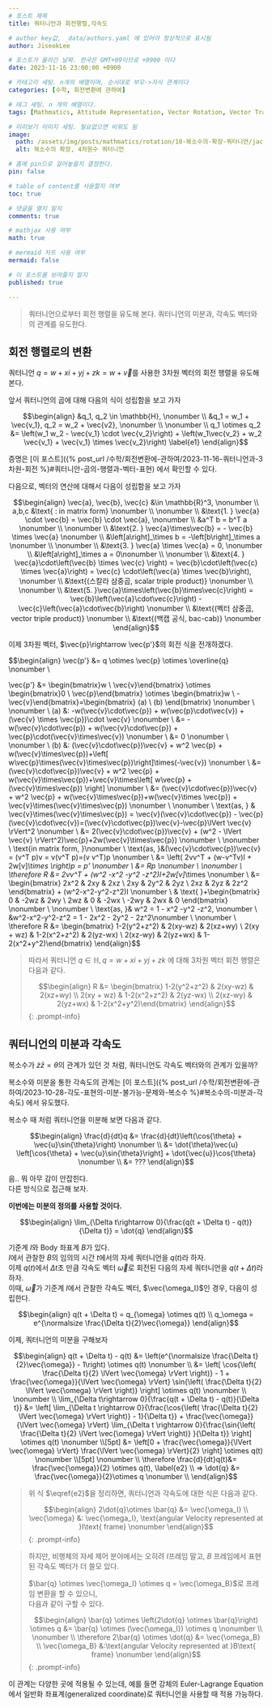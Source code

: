 ```yaml
---
# 포스트 제목
title: 쿼터니언과 회전행렬,각속도

# author key값, _data/authors.yaml 에 있어야 정상적으로 표시됨
author: JiseokLee

# 포스트가 올라간 날짜. 한국은 GMT+09이므로 +0900 이다
date: 2023-11-16 23:00:00 +0900 

# 카테고리 세팅. n개의 배열이며, 순서대로 부모->자식 관계이다
categories: [수학, 회전변환에 관하여]

# 태그 세팅. n 개의 배열이다.
tags: [Mathmatics, Attitude Representation, Vector Rotation, Vector Transform]

# 미리보기 이미지 세팅. 필요없으면 비워도 됨
image:
  path: /assets/img/posts/mathmatics/rotation/10-복소수의-확장-쿼터니언/jacket.png
  alt: 복소수의 확장, 4차원수 쿼터니언

# 홈에 pin으로 걸어놓을지 결정한다.
pin: false

# table of content를 사용할지 여부
toc: true

# 댓글을 열지 말지
comments: true

# mathjax 사용 여부
math: true

# mermaid 차트 사용 여부
mermaid: false

# 이 포스트를 보여줄지 말지
published: true

---
```


> 쿼터니언으로부터 회전 행렬을 유도해 본다.
> 쿼터니언의 미분과, 각속도 벡터와의 관계를 유도한다. 

## 회전 행렬로의 변환

쿼터니언 $q = w + xi+yj+zk = w + \vec{v}$를 사용한 3차원 벡터의 회전 행렬을 유도해 본다. 

앞서  쿼터니언의 곱에 대해 다음의 식이 성립함을 보고 가자

$$\begin{align}
&q_1, q_2 \in \mathbb{H}, \nonumber \\
&q_1 = w_1 + \vec{v_1},  q_2 = w_2 + \vec{v2}, \nonumber \\
\nonumber \\
q_1 \otimes q_2 &= \left(w_1 w_2 - \vec{v_1} \cdot \vec{v_2}\right) + \left(w_1\vec{v_2} + w_2 \vec{v_1} + \vec{v_1} \times \vec{v_2}\right) \label{e1}
\end{align}$$

증명은 [이 포스트]({% post_url /수학/회전변환에-관하여/2023-11-16-쿼터니언과-3차원-회전 %}#쿼터니안-곱의-행렬과-벡터-표현) 에서 확인할 수 있다.

다음으로, 벡터의 연산에 대해서 다음이 성립함을 보고 가자

$$\begin{align}
\vec{a}, \vec{b}, \vec{c} &\in \mathbb{R}^3, \nonumber \\
a,b,c &\text{ : in matrix form} \nonumber \\
\nonumber \\
&\text{1. } \vec{a} \cdot \vec{b} = \vec{b} \cdot \vec{a}, \nonumber \\
&a^T b = b^T a \nonumber \\ 
\nonumber \\
&\text{2. } \vec{a}\times\vec{b} = - \vec{b} \times \vec{a} \nonumber \\
&\left[a\right]_\times b  = -\left[b\right]_\times a \nonumber \\
\nonumber \\
&\text{3. } \vec{a} \times \vec{a} = 0, \nonumber \\
&\left[a\right]_\times a = 0\nonumber \\
\nonumber \\
&\text{4. } \vec{a}\cdot\left(\vec{b} \times \vec{c} \right) = \vec{b}\cdot\left(\vec{c} \times \vec{a}\right) = \vec{c} \cdot\left(\vec{a} \times \vec{b}\right), \nonumber \\
&\text{(스칼라 삼중곱, scalar triple product)} \nonumber \\
\nonumber \\
&\text{5. }\vec{a}\times\left(\vec{b}\times\vec{c}\right) = \vec{b}\left(\vec{a}\cdot\vec{c}\right) - \vec{c}\left(\vec{a}\cdot\vec{b}\right) \nonumber \\
&\text{(벡터 삼중곱, vector triple product)} \nonumber \\
&\text{(백캡 공식, bac-cab)} \nonumber
\end{align}$$

이제 3차원 벡터, $\vec{p}\rightarrow \vec{p'}$의 회전 식을 전개하겠다. 

$$\begin{align}
\vec{p'} &= q \otimes \vec{p} \otimes \overline{q} \nonumber \\

\vec{p'} &= \begin{bmatrix}w \\ \vec{v}\end{bmatrix} \otimes \begin{bmatrix}0 \\ \vec{p}\end{bmatrix} \otimes \begin{bmatrix}w \\ -\vec{v}\end{bmatrix}=\begin{bmatrix} (a) \\ (b) \end{bmatrix} \nonumber \\
\nonumber \\
(a) &: -w(\vec{v}\cdot\vec{p}) + w(\vec{p}\cdot\vec{v}) + (\vec{v} \times \vec{p})\cdot \vec{v} \nonumber \\
&= -w(\vec{v}\cdot\vec{p}) + w(\vec{v}\cdot\vec{p}) + \vec{p}\cdot(\vec{v}\times\vec{v}) \nonumber \\
&= 0 \nonumber \\
\nonumber \\
(b) &: (\vec{v}\cdot\vec{p})\vec{v} + w^2 \vec{p} + w(\vec{v}\times\vec{p})+\left[ w\vec{p}\times(\vec{v}\times\vec{p})\right]\times(-\vec{v}) \nonumber \\ 
&=  (\vec{v}\cdot\vec{p})\vec{v} + w^2 \vec{p} + w(\vec{v}\times\vec{p})+\vec{v}\times\left[ w\vec{p} + (\vec{v}\times\vec{p}) \right] \nonumber \\
&=  (\vec{v}\cdot\vec{p})\vec{v} + w^2 \vec{p} + w(\vec{v}\times\vec{p})+w(\vec{v}\times \vec{p}) + \vec{v}\times(\vec{v}\times\vec{p}) \nonumber \\
\nonumber \\
\text{as, } & \vec{v}\times(\vec{v}\times\vec{p}) = \vec{v}(\vec{v}\cdot\vec{p}) - \vec{p}(\vec{v}\cdot\vec{v})=(\vec{v}\cdot\vec{p})\vec{v}-\vec{p}\lVert \vec{v} \rVert^2 \nonumber \\
&= 2(\vec{v}\cdot\vec{p})\vec{v} + (w^2 - \lVert \vec{v} \rVert^2)\vec{p}+2w(\vec{v}\times\vec{p}) \nonumber \\
\nonumber \\
\text{in matrix form, }\nonumber \\
\text{as, }&(\vec{v}\cdot\vec{p})\vec{v} = (v^T p)v = v(v^T p)=(v v^T)p \nonumber \\
&= \left( 2vv^T + (w-v^Tv)I + 2w[v]_\times \right)p = p' \nonumber \\
&= Rp \nonumber \\
\nonumber \\
\therefore R &= 2vv^T + (w^2 -x^2 -y^2 -z^2)I+2w[v]_\times \nonumber \\
&= \begin{bmatrix} 2x^2 & 2xy & 2xz \\ 2xy & 2y^2 & 2yz \\ 2xz & 2yz & 2z^2 \end{bmatrix} + (w^2-x^2-y^2-z^2)I \nonumber \\
& \text{ }+\begin{bmatrix} 0 & -2wz & 2wy \\ 2wz & 0 & -2wx \\ -2wy & 2wx & 0 \end{bmatrix} \nonumber \\
\nonumber \\
\text{as, }& w^2 = 1 - x^2 -y^2 -z^2, \nonumber \\
&w^2-x^2-y^2-z^2 = 1 - 2x^2 - 2y^2 - 2z^2\nonumber \\
\nonumber \\
\therefore R &= \begin{bmatrix} 1-2(y^2+z^2) & 2(xy-wz) & 2(xz+wy) \\ 2(xy + wz) & 1-2(x^2+z^2) & 2(yz-wx) \\ 2(xz-wy) & 2(yz+wx) & 1-2(x^2+y^2)\end{bmatrix}
\end{align}$$

> 따라서 쿼터니언 $q \in \mathbb{H}, q=w+xi+yj+zk$ 에 대해 3차원 벡터 회전 행렬은 다음과 같다. 
> 
> $$\begin{align}
> R &= \begin{bmatrix} 1-2(y^2+z^2) & 2(xy-wz) & 2(xz+wy) \\ 2(xy + wz) & 1-2(x^2+z^2) & 2(yz-wx) \\ 2(xz-wy) & 2(yz+wx) & 1-2(x^2+y^2)\end{bmatrix}
> \end{align}$$
{: .prompt-info}

## 쿼터니언의 미분과 각속도

복소수가 $\dot{z}\bar{z} = \dot{\theta}$의 관계가 있던 것 처럼, 쿼터니언도 각속도 벡터와의 관계가 있을까?

복소수와 미분을 통한 각속도의 관계는 [이 포스트]({% post_url /수학/회전변환에-관하여/2023-10-28-각도-표현의-미분-불가능-문제와-복소수 %}#복소수의-미분과-각속도) 에서 유도했다.


복소수 때 처럼 쿼터니언을 미분해 보면 다음과 같다. 

$$\begin{align}
\frac{d}{dt}q &= \frac{d}{dt}\left(\cos{\theta} + \vec{u}\sin{\theta}\right) \nonumber \\
&= \dot{\theta}\vec{u} \left[\cos{\theta} + \vec{u}\sin{\theta}\right] + \dot{\vec{u}}\cos{\theta} \nonumber \\
&= ???
\end{align}$$

음.. 뭐 아무 감이 안잡힌다.  
다른 방식으로 접근해 보자. 

**이번에는 미분의 정의를 사용할 것이다.** 

$$\begin{align}
\lim_{\Delta t\rightarrow 0}{\frac{q(t + \Delta t) - q(t)}{\Delta t}} = \dot{q}
\end{align}$$

기준계 $I$와 Body 좌표계 $B$가 있다.   
$I$에서 관찰한 $B$의 임의의 시간 $t$에서의 자세 쿼터니언을 $q(t)$라 하자.  
이제 $q(t)$에서 $\Delta t$초 만큼 각속도 벡터 $\vec{\omega}$로 회전된 다음의 자세 쿼터니언을 $q(t + \Delta t)$라 하자.  
이때, $\vec{\omega}$가 기준계 $I$에서 관찰한 각속도 벡터, $\vec{\omega_I}$인 경우, 다음이 성립한다. 

$$\begin{align}
q(t + \Delta t) = q_{\omega} \otimes q(t) \\
q_\omega = e^{\normalsize  \frac{\Delta t}{2}\vec{\omega}}
\end{align}$$

이제, 쿼터니언의 미분을 구해보자

$$\begin{align}
q(t + \Delta t) - q(t) &= \left(e^{\normalsize  \frac{\Delta t}{2}\vec{\omega}} - 1\right) \otimes q(t) \nonumber \\
&= \left[ \cos{\left( \frac{\Delta t}{2} \lVert \vec{\omega} \rVert \right)} - 1 + \frac{\vec{\omega}}{\lVert \vec{\omega}  \rVert} \sin{\left( \frac{\Delta t}{2} \lVert \vec{\omega} \rVert  \right)} \right] \otimes q(t) \nonumber \\
\nonumber \\ 
\lim_{\Delta t\rightarrow 0}{\frac{q(t + \Delta t) - q(t)}{\Delta t}} &= \left[ \lim_{\Delta t \rightarrow 0}{\frac{\cos{\left( \frac{\Delta t}{2} \lVert \vec{\omega} \rVert \right)} - 1}{\Delta t}} + \frac{\vec{\omega}}{\lVert \vec{\omega} \rVert} \lim_{\Delta t \rightarrow 0}{\frac{\sin{\left( \frac{\Delta t}{2} \lVert \vec{\omega} \rVert  \right)} }{\Delta t}} \right] \otimes q(t) \nonumber \\[5pt]
&= \left[0 + \frac{\vec{\omega}}{\lVert \vec{\omega} \rVert} \frac{\lVert \vec{\omega} \rVert}{2} \right] \otimes q(t) \nonumber \\[5pt]
\nonumber \\
\therefore \frac{d}{dt}q(t)&= \frac{\vec{\omega}}{2} \otimes q(t), \label{e2} \\
=> \dot{q} &= \frac{\vec{\omega}}{2}\otimes q \nonumber \\
\end{align}$$

> 위 식 $\eqref{e2}$을 정리하면, 쿼터니언과 각속도에 대한 식은 다음과 같다. 
> 
> $$\begin{align}
> 2\dot{q}\otimes \bar{q} &= \vec{\omega_I} \\
> \vec{\omega} &: \vec{\omega_I}, \text{angular Velocity represented at }I\text{ frame} \nonumber
> \end{align}$$
{: .prompt-info}

> 하지만, 비행체의 자세 제어 분야에서는 오히려 $I$프레임 말고, $B$ 프레임에서 표현된 각속도 벡터가 더 쓸모 있다. 
> 
> $\bar{q} \otimes \vec{\omega_I} \otimes q = \vec{\omega_B}$로 프레임 변환을 할 수 있으니,  
> 다음과 같이 구할 수 있다. 
> 
> $$\begin{align}
> \bar{q} \otimes \left(2\dot{q} \otimes \bar{q}\right) \otimes q &= \bar{q} \otimes (\vec{\omega_I}) \otimes q \nonumber \\
> \nonumber \\
> \therefore 2\bar{q} \otimes \dot{q} &= \vec{\omega_B} \\
> \vec{\omega_B} &:\text{angular Velocity represented at }B\text{ frame} \nonumber
> \end{align}$$
{: .prompt-info}

이 관계는 다양한 곳에 적용될 수 있는데, 예를 들면 강체의 Euler-Lagrange Equation에서 일반화 좌표계(generalized coordinate)로 쿼터니언을 사용할 때 적용 가능하다. 